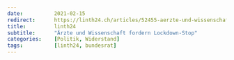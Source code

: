 ```yaml
---
date:          2021-02-15
redirect:      https://linth24.ch/articles/52455-aerzte-und-wissenschaft-fordern-lockdown-stop
title:         linth24
subtitle:      "Ärzte und Wissenschaft fordern Lockdown-Stop"
categories:    [Politik, Widerstand]
tags:          [linth24, bundesrat]
---
```

